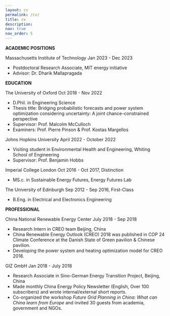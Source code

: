 ```yaml
---
layout: cv
permalink: /cv/
title: cv
description: 
nav: true
nav_order: 5
---
```



**ACADEMIC POSITIONS**

Massachusetts Institute of Technology                                                                                     Jan 2023 - Dec 2023
- Postdoctoral Research Associate, MIT energy initiative
- Advisor: Dr. Dharik Mallapragada

**EDUCATION**

The University of Oxford                                                     				Oct 2018 - Nov 2022 
- D.Phil. in Engineering Science
- Thesis title: Bridging probabilistic forecasts and power system optimization considering uncertainty: A joint chance-constrained perspective
- Supervisor: Prof. Malcolm McCulloch   
- Examiners: Prof. Pierre Pinson & Prof. Kostas Margellos

Johns Hopkins University                                                                       	     April 2022 - October 2022
- Visiting student in Environmental Health and Engineering, Whiting School of Engineering
- Supervisor: Prof. Benjamin Hobbs

Imperial College London                                                                                           Oct 2016 - Oct 2017, Distinction
- MS.c. in Sustainable Energy Futures, Energy Futures Lab 

The University of Edinburgh                                                                                   Sep 2012 - Sep 2016, First-Class
- B.Eng. in Electrical and Electronics Engineering

**PROFESSIONAL**

China National Renewable Energy Center July 2018 - Sep 2018
- Research Intern in CREO team Beijing, China
- China Renewable Energy Outlook (CREO) 2018 was published in COP 24 Climate Conference at the Danish State of Green pavilion & Chinese pavilion.
- Developing the power system and heating optimization model for CREO 2018.

GIZ GmbH Jan 2018 - July 2018
- Research Associate in Sino-German Energy Transition Project, Beijing, China
- Made monthly China Energy Policy Newsletter (English, Over 100 subscribers) and wrote internal/external short reports.
- Co-organized the workshop *Future Grid Planning in China: What can China learn from Europe* and invited 30 guests from academia, government and NGOs.